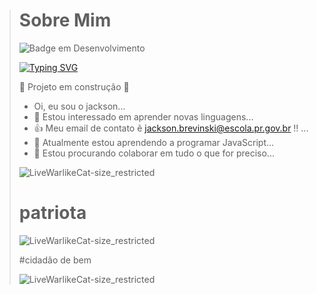 > # Sobre Mim
>
> ![Badge em Desenvolvimento](http://img.shields.io/static/v1?label=STATUS&message=EM%20DESENVOLVIMENTO&color=GREEN&style=for-the-badge)
>
>[![Typing SVG](https://readme-typing-svg.herokuapp.com/?color=00bfbf&size=35&center=true&vCenter=true&width=1000&lines=HEY,+MY+NAME+is+Jackson+Brevinski;I'm+16+years+old;I+from+Brasil,+PR;astalavista+baby!+:%29)](https://git.io/typing-svg)
>
> :construction: Projeto em construção :construction:
>
> -  Oi, eu sou o jackson...
> - 👀 Estou interessado em aprender novas linguagens...
> - 👍 Meu email de contato ẽ jackson.brevinski@escola.pr.gov.br !! ...
> - 🌱 Atualmente estou aprendendo a programar JavaScript...
> - 💞️ Estou procurando colaborar em tudo o que for preciso...
>
> ![LiveWarlikeCat-size_restricted](https://encrypted-tbn0.gstatic.com/images?q=tbn:ANd9GcSpYqmpKCAX_MECQO--qOwSo7z8IDLK2D7Xgw&usqp=CAU)
>
># patriota
>
>![LiveWarlikeCat-size_restricted](https://encrypted-tbn0.gstatic.com/images?q=tbn:ANd9GcRug0lN-n1fWaoT6-eL-QFGqMAwK3e0C81NAg&usqp=CAU)
>
>#cidadão de bem
>
>![LiveWarlikeCat-size_restricted](https://encrypted-tbn0.gstatic.com/images?q=tbn:ANd9GcSUBO9GEM4jtFlUz6lJNuek92rZ91NG0_ftPw&usqp=CAU)
